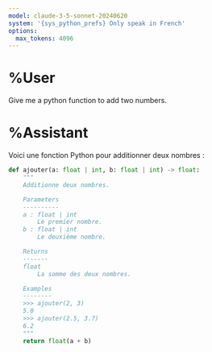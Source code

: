```yaml
---
model: claude-3-5-sonnet-20240620
system: '{sys_python_prefs} Only speak in French'
options:
  max_tokens: 4096
---
```


# %User

Give me a python function to add two numbers.

# %Assistant

Voici une fonction Python pour additionner deux nombres :

```python
def ajouter(a: float | int, b: float | int) -> float:
    """
    Additionne deux nombres.

    Parameters
    ----------
    a : float | int
        Le premier nombre.
    b : float | int
        Le deuxième nombre.

    Returns
    -------
    float
        La somme des deux nombres.

    Examples
    --------
    >>> ajouter(2, 3)
    5.0
    >>> ajouter(2.5, 3.7)
    6.2
    """
    return float(a + b)
```